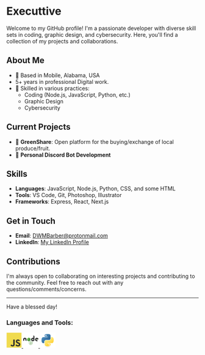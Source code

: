 # Executtive 

Welcome to my GitHub profile! I'm a passionate developer with diverse skill sets in coding, graphic design, and cybersecurity. Here, you'll find a collection of my projects and collaborations.

## About Me

- 📍 Based in Mobile, Alabama, USA
- 5+ years in professional Digital work.
- 🔧 Skilled in various practices:
  - Coding (Node.js, JavaScript, Python, etc.)
  - Graphic Design
  - Cybersecurity


## Current Projects

- 🚀 **GreenShare**: Open platform for the buying/exchange of local produce/fruit.
- 🤖 **Personal Discord Bot Development**

## Skills

- **Languages**: JavaScript, Node.js, Python, CSS, and some HTML
- **Tools**: VS Code, Git, Photoshop, Illustrator
- **Frameworks**: Express, React, Next.js

## Get in Touch

- **Email**: DWMBarber@protonmail.com
- **LinkedIn**: [My LinkedIn Profile](https://www.linkedin.com/in/dwbarber/)

## Contributions

I'm always open to collaborating on interesting projects and contributing to the community. Feel free to reach out with any questions/comments/concerns.

---

Have a blessed day!


<h3 align="left">Languages and Tools:</h3>
<p align="left"> <a href="https://developer.mozilla.org/en-US/docs/Web/JavaScript" target="_blank" rel="noreferrer"> <img src="https://raw.githubusercontent.com/devicons/devicon/master/icons/javascript/javascript-original.svg" alt="javascript" width="40" height="40"/> </a> <a href="https://nodejs.org" target="_blank" rel="noreferrer"> <img src="https://raw.githubusercontent.com/devicons/devicon/master/icons/nodejs/nodejs-original-wordmark.svg" alt="nodejs" width="40" height="40"/> </a> <a href="https://www.python.org" target="_blank" rel="noreferrer"> <img src="https://raw.githubusercontent.com/devicons/devicon/master/icons/python/python-original.svg" alt="python" width="40" height="40"/> </a> </p>
